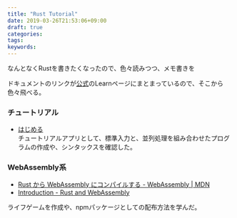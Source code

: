```yaml
---
title: "Rust Tutorial"
date: 2019-03-26T21:53:06+09:00
draft: true
categories: 
tags: 
keywords: 
---
```


なんとなくRustを書きたくなったので、色々読みつつ、メモ書きを

ドキュメントのリンクが[公式](https://www.rust-lang.org/)のLearnページにまとまっているので、そこから色々飛べる。

### チュートリアル

- [はじめる](https://doc.rust-jp.rs/the-rust-programming-language-ja/1.6/book/getting-started.html)  
チュートリアルアプリとして、標準入力と、並列処理を組み合わせたプログラムの作成や、シンタックスを確認した。

### WebAssembly系

- [Rust から WebAssembly にコンパイルする - WebAssembly | MDN](https://developer.mozilla.org/ja/docs/WebAssembly/Rust_to_wasm)
- [Introduction - Rust and WebAssembly](https://rustwasm.github.io/docs/book/introduction.html)

ライフゲームを作成や、npmパッケージとしての配布方法を学んだ。



